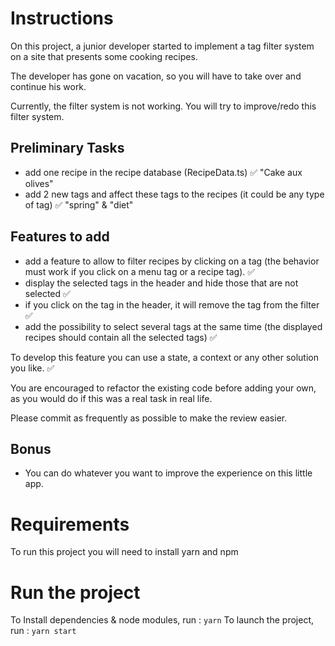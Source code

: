 # Instructions

On this project, a junior developer started to implement a tag filter system on a site that presents some cooking recipes.

The developer has gone on vacation, so you will have to take over and continue his work.

Currently, the filter system is not working. You will try to improve/redo this filter system.

## Preliminary Tasks

- add one recipe in the recipe database (RecipeData.ts) ✅ "Cake aux olives"
- add 2 new tags and affect these tags to the recipes (it could be any type of tag) ✅ "spring" & "diet"

## Features to add

- add a feature to allow to filter recipes by clicking on a tag (the behavior must work if you click on a menu tag or a recipe tag). ✅ 
- display the selected tags in the header and hide those that are not selected ✅ 
- if you click on the tag in the header, it will remove the tag from the filter ✅ 
- add the possibility to select several tags at the same time (the displayed recipes should contain all the selected tags) ✅ 

To develop this feature you can use a state, a context or any other solution you like. ✅ 

You are encouraged to refactor the existing code before adding your own, as you would do if this was a real task in real life.

Please commit as frequently as possible to make the review easier.

## Bonus

- You can do whatever you want to improve the experience on this little app.

# Requirements

To run this project you will need to install yarn and npm

# Run the project

To Install dependencies & node modules, run : `yarn`
To launch the project, run : `yarn start`

